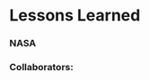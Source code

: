 # Lessons Learned
### NASA

### Collaborators: 
[@Lilian-Carvalho]: https://github.com/Lilian-Carvalho
[@reshamas]: https://github.com/reshamas
[@lgellis]: https://github.com/lgellis
[@ckwms63]: https://github.com/ckwms63
[@elifhyuksel]: https://github.com/elifhyuksel